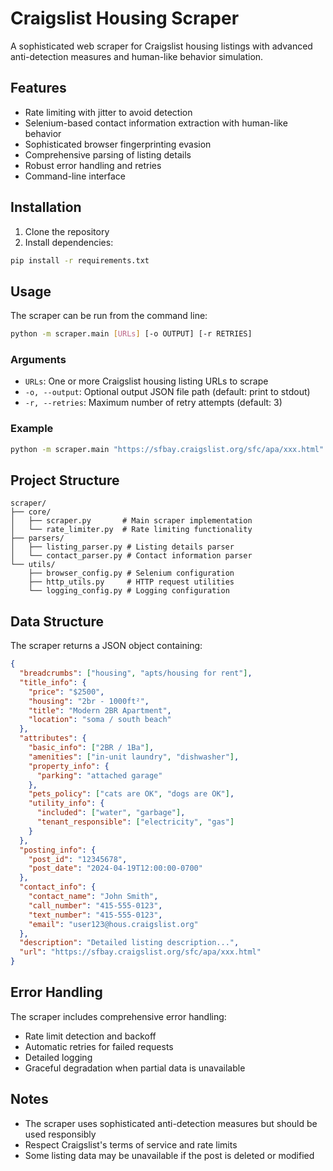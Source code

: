 # Craigslist Housing Scraper

A sophisticated web scraper for Craigslist housing listings with advanced anti-detection measures and human-like behavior simulation.

## Features

- Rate limiting with jitter to avoid detection
- Selenium-based contact information extraction with human-like behavior
- Sophisticated browser fingerprinting evasion
- Comprehensive parsing of listing details
- Robust error handling and retries
- Command-line interface

## Installation

1. Clone the repository
2. Install dependencies:
```bash
pip install -r requirements.txt
```

## Usage

The scraper can be run from the command line:

```bash
python -m scraper.main [URLs] [-o OUTPUT] [-r RETRIES]
```

### Arguments

- `URLs`: One or more Craigslist housing listing URLs to scrape
- `-o, --output`: Optional output JSON file path (default: print to stdout)
- `-r, --retries`: Maximum number of retry attempts (default: 3)

### Example

```bash
python -m scraper.main "https://sfbay.craigslist.org/sfc/apa/xxx.html" -o results.json
```

## Project Structure

```
scraper/
├── core/
│   ├── scraper.py       # Main scraper implementation
│   └── rate_limiter.py  # Rate limiting functionality
├── parsers/
│   ├── listing_parser.py # Listing details parser
│   └── contact_parser.py # Contact information parser
└── utils/
    ├── browser_config.py # Selenium configuration
    ├── http_utils.py     # HTTP request utilities
    └── logging_config.py # Logging configuration
```

## Data Structure

The scraper returns a JSON object containing:

```json
{
  "breadcrumbs": ["housing", "apts/housing for rent"],
  "title_info": {
    "price": "$2500",
    "housing": "2br - 1000ft²",
    "title": "Modern 2BR Apartment",
    "location": "soma / south beach"
  },
  "attributes": {
    "basic_info": ["2BR / 1Ba"],
    "amenities": ["in-unit laundry", "dishwasher"],
    "property_info": {
      "parking": "attached garage"
    },
    "pets_policy": ["cats are OK", "dogs are OK"],
    "utility_info": {
      "included": ["water", "garbage"],
      "tenant_responsible": ["electricity", "gas"]
    }
  },
  "posting_info": {
    "post_id": "12345678",
    "post_date": "2024-04-19T12:00:00-0700"
  },
  "contact_info": {
    "contact_name": "John Smith",
    "call_number": "415-555-0123",
    "text_number": "415-555-0123",
    "email": "user123@hous.craigslist.org"
  },
  "description": "Detailed listing description...",
  "url": "https://sfbay.craigslist.org/sfc/apa/xxx.html"
}
```

## Error Handling

The scraper includes comprehensive error handling:
- Rate limit detection and backoff
- Automatic retries for failed requests
- Detailed logging
- Graceful degradation when partial data is unavailable

## Notes

- The scraper uses sophisticated anti-detection measures but should be used responsibly
- Respect Craigslist's terms of service and rate limits
- Some listing data may be unavailable if the post is deleted or modified